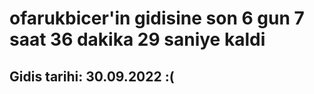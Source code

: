 # ofarukbicer'in gidisine son 6 gun 7 saat 36 dakika 29 saniye kaldi

## Gidis tarihi: 30.09.2022 :(